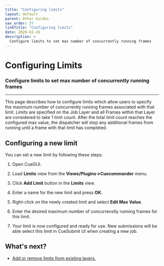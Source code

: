 ```yaml
---
title: "Configuring limits"
layout: default
parent: Other Guides
nav_order: 37
linkTitle: "Configuring limits"
date: 2020-03-26
description: >
  Configure limits to set max number of concurrently running frames
---
```


# Configuring Limits

### Configure limits to set max number of concurrently running frames

---

This page describes how to configure limits which allow users to specify 
the maximum number of concurrently running frames associated with that limit.
Limits are specified on the Job Layer and all Frames within that Layer are 
considered to take 1 limit count. After the total limit count reaches the 
configured max value, the dispatcher will stop any additional frames from 
running until a frame with that limit has completed.

## Configuring a new limit

You can set a new limit by following these steps:

1.  Open CueGUI.

1.  Load **Limits** view from the **Views/Plugins->Cuecommander** menu.

1.  Click **Add Limit** button in the **Limits** view.

1. Enter a name for the new limit and press **OK**.

1. Right-click on the newly created limit and select **Edit Max Value**.

1. Enter the desired maximum number of concurrenstly running frames for this limit.

1. Your limit is now configured and ready for use. New submissions will be able select this limit in CueSubmit UI when creating a new job.

## What's next?
*  [Add or remove limits from existing layers.](/docs/user-guides/adding-removing-limits/)
